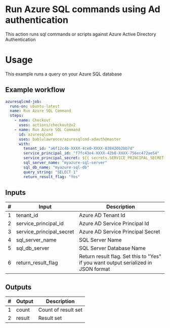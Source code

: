 # Run Azure SQL commands using Ad authentication

This action runs sql commands or scripts against Azure Active Directory Authentication

# Usage

This example runs a query on your Azure SQL database

## Example workflow

```yaml
azuresqlcmd-job:
  runs-on: ubuntu-latest
  name: Run Azure SQL Command
  steps:
    - name: Checkout
      uses: actions/checkout@v2
    - name: Run Azure SQL Command
      id: azuresqlcmd
      uses: bablulawrence/azuresqlcmd-adauth@master
      with:
        tenant_id: "a6f12c4b-XXXX-4ce0-XXXX-038420b2bb7d"
        service_principal_id: "f7fc43e4-XXXX-42b8-XXXX-756ec472ae54"
        service_principal_secret: ${{ secrets.SERVICE_PRINCIPAL_SECRET }}
        sql_server_name: "myazure-sql-server"
        sql_db_name: "myazure-sql-db"
        query_string: "SELECT 1"
        return_result_flag: "Yes"
```

## Inputs

| #   | Input                    | Description                                                                        |
| --- | ------------------------ | ---------------------------------------------------------------------------------- |
| 1   | tenant_id                | Azure AD Tenant Id                                                                 |
| 2   | service_principal_id     | Azure AD Service Principal Id                                                      |
| 3   | service_principal_secret | Azure AD Service Principal Secret                                                  |
| 4   | sql_server_name          | SQL Server Name                                                                    |
| 5   | sql_db_server            | SQL Server Database Name                                                           |
| 6   | return_result_flag       | Return result flag. Set this to "Yes" if you want output serialized in JSON format |

## Outputs

| #   | Output | Description         |
| --- | ------ | ------------------- |
| 1   | count  | Count of result set |
| 2   | result | Result set          |
